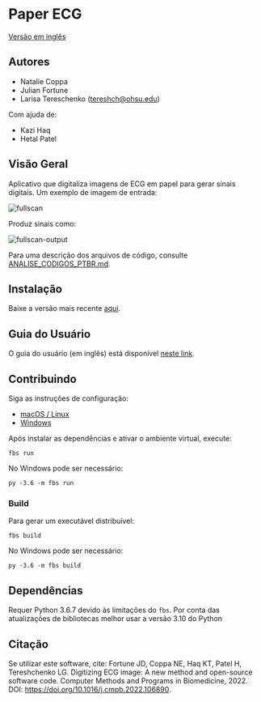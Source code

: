 # Paper ECG

[Versão em inglês](README.md)

## Autores
- Natalie Coppa
- Julian Fortune
- Larisa Tereschenko (tereshch@ohsu.edu)

Com ajuda de:
- Kazi Haq
- Hetal Patel

## Visão Geral
Aplicativo que digitaliza imagens de ECG em papel para gerar sinais digitais. Um exemplo de imagem de entrada:

![fullscan](https://user-images.githubusercontent.com/25210657/120732384-13bb9400-c49a-11eb-9913-5e99da0f8d53.png)

Produz sinais como:

![fullscan-output](https://user-images.githubusercontent.com/25210657/120732452-3057cc00-c49a-11eb-8228-0d3f7cb31e78.png)

Para uma descrição dos arquivos de código, consulte [ANALISE_CODIGOS_PTBR.md](docs/ANALISE_CODIGOS_PTBR.md).

## Instalação
Baixe a versão mais recente [aqui](https://github.com/Tereshchenkolab/paper-ecg/releases/latest).

## Guia do Usuário
O guia do usuário (em inglês) está disponível [neste link](USER-GUIDE.md).

## Contribuindo
Siga as instruções de configuração:
- [macOS / Linux](SETUP.md)
- [Windows](SETUP-WINDOWS.md)

Após instalar as dependências e ativar o ambiente virtual, execute:
```
fbs run
```
No Windows pode ser necessário:
```
py -3.6 -m fbs run
```

### Build
Para gerar um executável distribuível:
```
fbs build
```
No Windows pode ser necessário:
```
py -3.6 -m fbs build
```

## Dependências
Requer Python 3.6.7 devido às limitações do `fbs`. Por conta das atualizações de bibliotecas melhor usar a versão 3.10 do Python

## Citação
Se utilizar este software, cite:
Fortune JD, Coppa NE, Haq KT, Patel H, Tereshchenko LG. Digitizing ECG image: A new method and open-source software code. Computer Methods and Programs in Biomedicine, 2022. DOI: https://doi.org/10.1016/j.cmpb.2022.106890.

